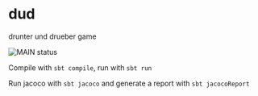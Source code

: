 # dud
drunter und drueber game 

![MAIN status](https://github.com/lewineder/dud/actions/workflows/scala.yml/badge.svg)

Compile with `sbt compile`, run with `sbt run`

Run jacoco with `sbt jacoco` and generate a report with `sbt jacocoReport`
